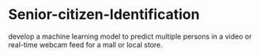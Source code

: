 # Senior-citizen-Identification
develop a machine learning model to predict multiple persons in a video or real-time webcam feed for a mall or local store. 
